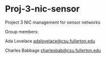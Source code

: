 # Proj-3-nic-sensor
Project 3 NIC management for sensor networks

Group members:

Ada Lovelace adalovelace@csu.fullerton.edu

Charles Babbage charlesbab@csu.fullerton.edu
